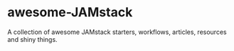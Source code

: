 # awesome-JAMstack
A collection of awesome JAMstack starters, workflows, articles, resources and shiny things.
